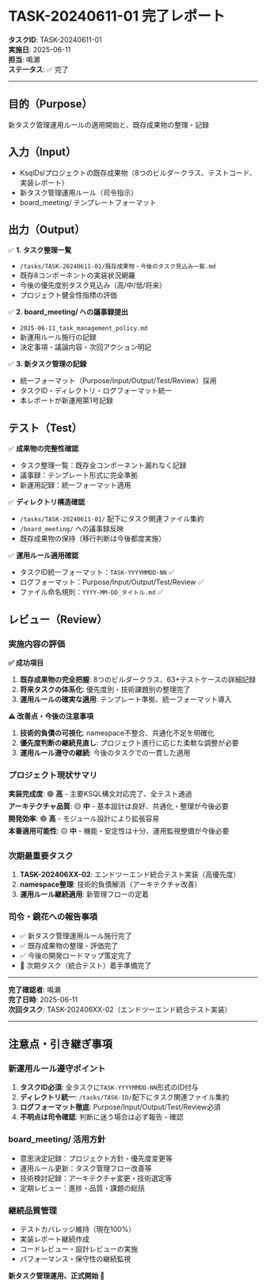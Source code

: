 # TASK-20240611-01 完了レポート

**タスクID**: TASK-20240611-01  
**実施日**: 2025-06-11  
**担当**: 鳴瀬  
**ステータス**: ✅ 完了

---

## 目的（Purpose）
新タスク管理運用ルールの適用開始と、既存成果物の整理・記録

## 入力（Input）
- KsqlDslプロジェクトの既存成果物（8つのビルダークラス、テストコード、実装レポート）
- 新タスク管理運用ルール（司令指示）
- board_meeting/ テンプレートフォーマット

## 出力（Output）
✅ **1. タスク整理一覧**
- `/tasks/TASK-20240611-01/既存成果物・今後のタスク見込み一覧.md`
- 既存8コンポーネントの実装状況網羅
- 今後の優先度別タスク見込み（高/中/低/将来）
- プロジェクト健全性指標の評価

✅ **2. board_meeting/ への議事録提出**
- `2025-06-11_task_management_policy.md`
- 新運用ルール施行の記録
- 決定事項・議論内容・次回アクション明記

✅ **3. 新タスク管理の記録**
- 統一フォーマット（Purpose/Input/Output/Test/Review）採用
- タスクID・ディレクトリ・ログフォーマット統一
- 本レポートが新運用第1号記録

## テスト（Test）
✅ **成果物の完整性確認**
- タスク整理一覧：既存全コンポーネント漏れなく記録
- 議事録：テンプレート形式に完全準拠
- 新運用記録：統一フォーマット適用

✅ **ディレクトリ構造確認**
- `/tasks/TASK-20240611-01/` 配下にタスク関連ファイル集約
- `/board_meeting/` への議事録反映
- 既存成果物の保持（移行判断は今後都度実施）

✅ **運用ルール適用確認**
- タスクID統一フォーマット：`TASK-YYYYMMDD-NN` ✅
- ログフォーマット：Purpose/Input/Output/Test/Review ✅
- ファイル命名規則：`YYYY-MM-DD_タイトル.md` ✅

## レビュー（Review）

### **実施内容の評価**
**✅ 成功項目**
1. **既存成果物の完全把握**: 8つのビルダークラス、63+テストケースの詳細記録
2. **将来タスクの体系化**: 優先度別・技術課題別の整理完了
3. **運用ルールの確実な適用**: テンプレート準拠、統一フォーマット導入

**⚠️ 改善点・今後の注意事項**
1. **技術的負債の可視化**: namespace不整合、共通化不足を明確化
2. **優先度判断の継続見直し**: プロジェクト進行に応じた柔軟な調整が必要
3. **運用ルール遵守の継続**: 今後のタスクでの一貫した適用

### **プロジェクト現状サマリ**
**実装完成度**: 🟢 **高** - 主要KSQL構文対応完了、全テスト通過  
**アーキテクチャ品質**: 🟡 **中** - 基本設計は良好、共通化・整理が今後必要  
**開発効率**: 🟢 **高** - モジュール設計により拡張容易  
**本番適用可能性**: 🟡 **中** - 機能・安定性は十分、運用監視整備が今後必要

### **次期最重要タスク**
1. **TASK-202406XX-02**: エンドツーエンド統合テスト実装（高優先度）
2. **namespace整理**: 技術的負債解消（アーキテクチャ改善）
3. **運用ルール継続適用**: 新管理フローの定着

### **司令・鏡花への報告事項**
- ✅ 新タスク管理運用ルール施行完了
- ✅ 既存成果物の整理・評価完了
- ✅ 今後の開発ロードマップ策定完了
- 🔄 次期タスク（統合テスト）着手準備完了

---

**完了確認者**: 鳴瀬  
**完了日時**: 2025-06-11  
**次回タスク**: TASK-202406XX-02（エンドツーエンド統合テスト実装）

---

## 注意点・引き継ぎ事項

### **新運用ルール遵守ポイント**
1. **タスクID必須**: 全タスクに`TASK-YYYYMMDD-NN`形式のID付与
2. **ディレクトリ統一**: `/tasks/TASK-ID/`配下にタスク関連ファイル集約
3. **ログフォーマット徹底**: Purpose/Input/Output/Test/Review必須
4. **不明点は司令確認**: 判断に迷う場合は必ず報告・確認

### **board_meeting/ 活用方針**
- 意思決定記録：プロジェクト方針・優先度変更等
- 運用ルール更新：タスク管理フロー改善等
- 技術検討記録：アーキテクチャ変更・技術選定等
- 定期レビュー：進捗・品質・課題の総括

### **継続品質管理**
- テストカバレッジ維持（現在100%）
- 実装レポート継続作成
- コードレビュー・設計レビューの実施
- パフォーマンス・保守性の継続監視

**新タスク管理運用、正式開始 🚀**
